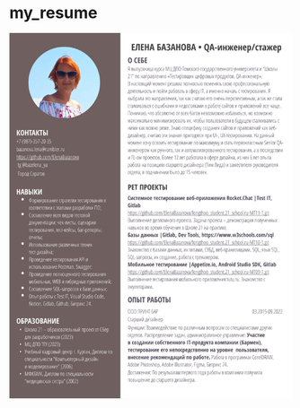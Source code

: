 # my_resume
![1](https://github.com/ElenaBazanova/my_resume/blob/58664453f97a4fd82f18386fbb12769fccede48c/image.jpg)
